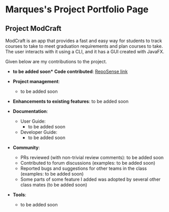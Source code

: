 # Marques's Project Portfolio Page

## Project ModCraft

ModCraft is an app that provides a fast and easy way for students to track courses
to take to meet graduation requirements and plan courses to take. The user interacts
with it using a CLI, and it has a GUI created with JavaFX.

Given below are my contributions to the project.

- **to be added soon\*** **Code contributed**: [RepoSense link](https://nus-cs2103-ay2324s1.github.io/tp-dashboard/#/widget/?search=&sort=groupTitle&sortWithin=title&timeframe=commit&mergegroup=&groupSelect=groupByRepos&breakdown=true&checkedFileTypes=docs~functional-code~test-code&since=2023-09-22&chartGroupIndex=46&chartIndex=0)

- **Project management**:

  - to be added soon

- **Enhancements to existing features**:
  to be added soon

- **Documentation**:

  - User Guide:
    - to be added soon
  - Developer Guide:
    - to be added soon

- **Community**:

  - PRs reviewed (with non-trivial review comments): to be added soon
  - Contributed to forum discussions (examples: to be added soon)
  - Reported bugs and suggestions for other teams in the class (examples: to be added soon)
  - Some parts of some feature I added was adopted by several other class mates (to be added soon)

- **Tools**:
  - to be added soon
